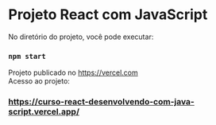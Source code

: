 # Projeto React com JavaScript


No diretório do projeto, você pode executar:

### `npm start`

Projeto publicado no https://vercel.com</br>
Acesso ao projeto:

### https://curso-react-desenvolvendo-com-java-script.vercel.app/



